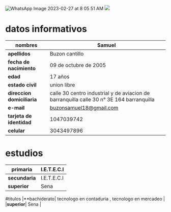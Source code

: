 ![WhatsApp Image 2023-02-27 at 8 05 51 AM](https://user-images.githubusercontent.com/126476898/221572765-633639b4-ecbb-424d-8938-2369237a189e.jpeg)
<img src="images/dinosaur.jpg">
# datos informativos 
 |**nombres**| Samuel |
 |---------|----------|
 |**apellidos**| Buzon  cantillo |
 |**fecha de nacimiento**| 09 de octubre de 2005 |
 |**edad**| 17 años |
 |**estado civil**| union libre |
 |**direccion domiciliaria**| calle 30 centro industrial y de aviacion de barranquilla calle 30 n° 3E 164 barranquilla |
 |**e-mail**| buzonsamuel18@gmail.com |
 |**tarjeta de identidad**| 1047039742 |
 |**celular**| 3043497896 |

# estudios 
|**primaria**| I.E.T.E.C.I |
|---------|-------------|
|**secundaria**| I.E.T.E.C.I |
|**superior**| Sena |

#titulos
|**bachiderato| tecnologo en contaduria , tecnologo en mercadeo |
|**superior**| Sena |



